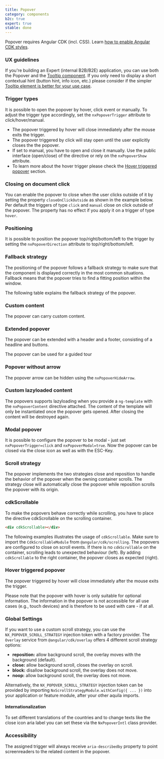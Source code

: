 ```yaml
---
title: Popover
category: components
b2c: true
expert: true
stable: done
---
```


Popover requires Angular CDK (incl. CSS). Learn [how to enable Angular CDK styles](./documentation/overlay/overview#angular-cdk).

### UX guidelines

If you're building an Expert (internal B2B/B2E) application, you can use both the Popover and the [Tooltip component](./documentation/tooltip/overview#ux-guidelines). If you only need to display a short contextual hint (button hint, info icon, etc.) please consider if the simpler [Tooltip element is better for your use case](./documentation/tooltip/overview#ux-guidelines).

### Trigger types

It is possible to open the popover by hover, click event or manually. To adjust the trigger type accordingly, set the `nxPopoverTrigger` attribute to click/hover/manual.

-   The popover triggered by hover will close immediately after the mouse exits the trigger.
-   The popover triggered by click will stay open until the user explicitly closes the the popover.
-   If set to manual, you have to open and close it manually. Use the public interface (open/close) of the directive or rely on the `nxPopoverShow` attribute.
-   To learn more about the hover trigger please check the [Hover triggered popover](./documentation/popover/overview#hover-triggered-popover) section.
<!-- example(popover-trigger) -->

### Closing on document click

You can enable the popover to close when the user clicks outside of it by setting the property `closeOnClickOutside` as shown in the example below. Per default the triggers of type `click` and `manual` close on click outside of the popover. The property has no effect if you apply it on a trigger of type `hover`.

<!-- example(popover-click-outside) -->

### Positioning

It is possible to position the popover top/right/bottom/left to the trigger by setting the `nxPopoverDirection` attribute to top/right/bottom/left.

<!-- example(popover-positioning) -->

### Fallback strategy

The positioning of the popover follows a fallback strategy to make sure that the component is displayed correctly in the most common situations. Fallback means that the popover tries to find a fitting position within the window.

The following table explains the fallback strategy of the popover.

<!-- example(popover-table, { "hideHeader": true }) -->

### Custom content

The popover can carry custom content.

<!-- example(popover-custom) -->

### Extended popover

The popover can be extended with a header and a footer, consisting of a headline and buttons.

<!-- example(popover-extended) -->

The popover can be used for a guided tour

<!-- example(popover-guided-tour) -->

### Popover without arrow

The popover arrow can be hidden using the `nxPopoverHideArrow`.

<!-- example(popover-without-arrow) -->

### Custom lazyloaded content

The popovers supports lazyloading when you provide a `ng-template` with the `nxPopoverContent` directive attached. The content of the template will only be instantiated once the popover gets opened. After closing the content will be destroyed again.

<!-- example(popover-lazyload) -->

### Modal popover

It is possible to configure the popover to be modal - just set `nxPopoverTrigger=click` and `nxPopoverModal=true`. Now the popover can be closed via the close icon as well as with the ESC-Key.

<!-- example(popover-modal) -->

### Scroll strategy

The popover implements the two strategies close and reposition to handle the behavior of the popover when the owning container scrolls. The strategy close will automatically close the popover while reposition scrolls the popover with its origin.

<!-- example(popover-scroll) -->

### cdkScrollable

To make the popovers behave correctly while scrolling, you have to place the directive cdkScrollable on the scrolling container.

```html
<div cdkScrollable></div>
```

The following examples illustrates the usage of `cdkScrollable`. Make sure to import the `CdkScrollableModule` from `@angular/cdk/scrolling`. The popovers are configured to close on scroll events. If there is no `cdkScrollable` on the container, scrolling leads to unexpected behaviour (left). By adding `cdkScrollable` to the right container, the popover closes as expected (right).

<!-- example(popover-scrollable) -->

### Hover triggered popover

The popover triggered by hover will close immediately after the mouse exits the trigger.

Please note that the popover with hover is only suitable for optional information. The information in the popover is not accessible for all use cases (e.g., touch devices) and is therefore to be used with care - if at all.

<!-- example(popover-hover) -->

### Global Settings

If you want to use a custom scroll strategy, you can use the `NX_POPOVER_SCROLL_STRATEGY` injection token with a factory provider. The `Overlay` service from `@angular/cdk/overlay` offers 4 different scroll strategy options:

-   **reposition:** allow background scroll, the overlay moves with the background (default).
-   **close:** allow background scroll, closes the overlay on scroll.
-   **block:** disallow background scroll, the overlay does not move.
-   **noop:** allow background scroll, the overlay does not move.

<!-- example(popover-scroll-strategy-provider) -->

Alternatively, the `NX_POPOVER_SCROLL_STRATEGY` injection token can be provided by importing `NxScrollStrategyModule.withConfig({ ... })` into your application or feature module, after your other aquila imports.

#### Internationalization

To set different translations of the countries and to change texts like the close icon aria label you can set these via the `NxPopoverIntl` class provider.

<!-- example(popover-i18n) -->

### Accessibility

The assigned trigger will always receive `aria-describedby` property to point screenreaders to the related content in the popover.
